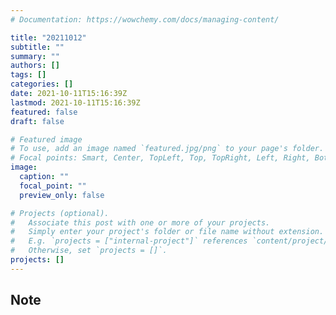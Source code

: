 ```yaml
---
# Documentation: https://wowchemy.com/docs/managing-content/

title: "20211012"
subtitle: ""
summary: ""
authors: []
tags: []
categories: []
date: 2021-10-11T15:16:39Z
lastmod: 2021-10-11T15:16:39Z
featured: false
draft: false

# Featured image
# To use, add an image named `featured.jpg/png` to your page's folder.
# Focal points: Smart, Center, TopLeft, Top, TopRight, Left, Right, BottomLeft, Bottom, BottomRight.
image:
  caption: ""
  focal_point: ""
  preview_only: false

# Projects (optional).
#   Associate this post with one or more of your projects.
#   Simply enter your project's folder or file name without extension.
#   E.g. `projects = ["internal-project"]` references `content/project/deep-learning/index.md`.
#   Otherwise, set `projects = []`.
projects: []
---
```


## Note

